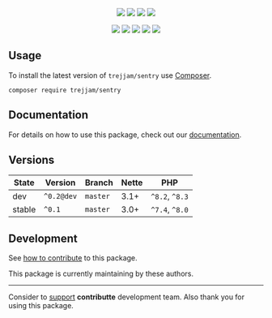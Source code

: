 <p align=center>
  <a href="https://github.com/trejjam/sentry/actions"><img src="https://badgen.net/github/checks/trejjam/sentry/master?cache=300"></a>
  <a href="https://coveralls.io/r/trejjam/sentry"><img src="https://badgen.net/coveralls/c/github/trejjam/sentry?cache=300"></a>
  <a href="https://packagist.org/packages/trejjam/sentry"><img src="https://badgen.net/packagist/dm/trejjam/sentry"></a>
  <a href="https://packagist.org/packages/trejjam/sentry"><img src="https://badgen.net/packagist/v/trejjam/sentry"></a>
</p>
<p align=center>
  <a href="https://packagist.org/packages/trejjam/sentry"><img src="https://badgen.net/packagist/php/trejjam/sentry"></a>
  <a href="https://github.com/trejjam/sentry"><img src="https://badgen.net/github/license/trejjam/sentry"></a>
  <a href="https://bit.ly/ctteg"><img src="https://badgen.net/badge/support/gitter/cyan"></a>
  <a href="https://bit.ly/cttfo"><img src="https://badgen.net/badge/support/forum/yellow"></a>
  <a href="https://contributte.org/partners.html"><img src="https://badgen.net/badge/sponsor/donations/F96854"></a>
</p>

## Usage

To install the latest version of `trejjam/sentry` use [Composer](https://getcomposer.com).

```
composer require trejjam/sentry
```

## Documentation

For details on how to use this package, check out our [documentation](.docs).

## Versions

| State  | Version    | Branch   | Nette | PHP            |
|--------|------------|----------|-------|----------------|
| dev    | `^0.2@dev` | `master` | 3.1+  | `^8.2`, `^8.3` |
| stable | `^0.1`     | `master` | 3.0+  | `^7.4`, `^8.0` |

## Development

See [how to contribute](https://contributte.org/contributing.html) to this package.

This package is currently maintaining by these authors.

-----

Consider to [support](https://contributte.org/partners.html) **contributte** development team.
Also thank you for using this package.
